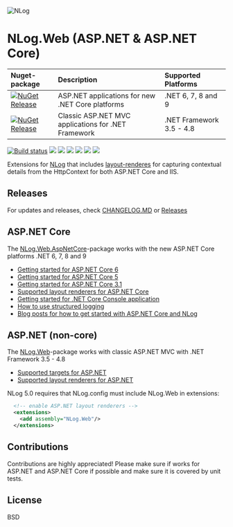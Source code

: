 ![NLog](https://raw.githubusercontent.com/NLog/NLog.github.io/master/images/NLog-logo-only_small.png)

# NLog.Web (ASP.NET & ASP.NET Core) 

|  Nuget-package  | Description  | Supported Platforms |
|:----------------|:-------------|:--------------------|
| [![NuGet Release](https://img.shields.io/nuget/v/NLog.Web.AspNetCore.svg?label=NLog.Web.AspNetCore)](https://www.nuget.org/packages/NLog.Web.AspNetCore) | ASP.NET applications for new .NET Core platforms | .NET 6, 7, 8 and 9 |
| [![NuGet Release](https://img.shields.io/nuget/v/NLog.Web.svg?label=NLog.Web)](https://www.nuget.org/packages/NLog.Web) | Classic ASP.NET MVC applications for .NET Framework | .NET Framework 3.5 - 4.8 | 

[![Build status](https://img.shields.io/appveyor/ci/nlog/nlog-web/master.svg)](https://ci.appveyor.com/project/nlog/nlog-web/branch/master)
[![](https://sonarcloud.io/api/project_badges/measure?project=nlog.web&branch=master&metric=ncloc)](https://sonarcloud.io/dashboard/?id=nlog.web&branch=master) 
[![](https://sonarcloud.io/api/project_badges/measure?project=nlog.web&branch=master&metric=bugs)](https://sonarcloud.io/dashboard/?id=nlog.web&branch=master) 
[![](https://sonarcloud.io/api/project_badges/measure?project=nlog.web&branch=master&metric=vulnerabilities)](https://sonarcloud.io/dashboard/?id=nlog.web&branch=master) 
[![](https://sonarcloud.io/api/project_badges/measure?project=nlog.web&branch=master&metric=code_smells)](https://sonarcloud.io/project/issues?id=nlog.web&branch=master&resolved=false&types=CODE_SMELL) 
[![](https://sonarcloud.io/api/project_badges/measure?project=nlog.web&branch=master&metric=sqale_debt_ratio)](https://sonarcloud.io/dashboard/?id=nlog.web&branch=master) 
[![](https://sonarcloud.io/api/project_badges/measure?project=nlog.web&branch=master&metric=coverage)](https://sonarcloud.io/component_measures?id=nlog.web&branch=master&metric=coverage) 

Extensions for [NLog](https://github.com/NLog/NLog/) that includes [layout-renderes](https://nlog-project.org/config/?tab=layout-renderers&search=package:nlog.web.aspnetcore) for capturing contextual details from the HttpContext for both ASP.NET Core and IIS.

## Releases

For updates and releases, check [CHANGELOG.MD](CHANGELOG.MD) or [Releases](https://github.com/NLog/NLog.Web/releases)

## ASP.NET Core
The [NLog.Web.AspNetCore](https://www.nuget.org/packages/NLog.Web.AspNetCore)-package works with the new ASP.NET Core platforms .NET 6, 7, 8 and 9

- [Getting started for ASP.NET Core 6](https://github.com/NLog/NLog/wiki/Getting-started-with-ASP.NET-Core-6)
- [Getting started for ASP.NET Core 5](https://github.com/NLog/NLog/wiki/Getting-started-with-ASP.NET-Core-5)
- [Getting started for ASP.NET Core 3.1](https://github.com/NLog/NLog/wiki/Getting-started-with-ASP.NET-Core-3)
- [Supported layout renderers for ASP.NET Core](https://nlog-project.org/config/?tab=layout-renderers&search=package:nlog.web.aspnetcore) 
- [Getting started for .NET Core Console application](https://github.com/NLog/NLog/wiki/Getting-started-with-.NET-Core-2---Console-application)
- [How to use structured logging](https://github.com/NLog/NLog/wiki/How-to-use-structured-logging)
- [Blog posts for how to get started with ASP.NET Core and NLog](https://github.com/damienbod/AspNetCoreNlog)

## ASP.NET (non-core)

The [NLog.Web](https://www.nuget.org/packages/NLog.Web)-package works with classic ASP.NET MVC with .NET Framework 3.5 - 4.8

- [Supported targets for ASP.NET](https://nlog-project.org/config/?tab=targets&search=package:nlog.web)
- [Supported layout renderers for ASP.NET](https://nlog-project.org/config/?tab=layout-renderers&search=package:nlog.web) 

NLog 5.0 requires that NLog.config must include NLog.Web in extensions:
```xml
  <!-- enable ASP.NET layout renderers -->
  <extensions>
    <add assembly="NLog.Web"/>
  </extensions>
```

## Contributions
Contributions are highly appreciated! Please make sure if works for ASP.NET and ASP.NET Core if possible and make sure it is covered by unit tests. 

## License

BSD
